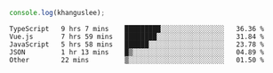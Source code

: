 ```js
console.log(khanguslee);
```

<!--START_SECTION:waka-->
```text
TypeScript   9 hrs 7 mins    █████████░░░░░░░░░░░░░░░░   36.36 % 
Vue.js       7 hrs 59 mins   ████████░░░░░░░░░░░░░░░░░   31.84 % 
JavaScript   5 hrs 58 mins   ██████░░░░░░░░░░░░░░░░░░░   23.78 % 
JSON         1 hr 13 mins    █▒░░░░░░░░░░░░░░░░░░░░░░░   04.89 % 
Other        22 mins         ▒░░░░░░░░░░░░░░░░░░░░░░░░   01.50 % 
```
<!--END_SECTION:waka-->

<!--
**khanguslee/khanguslee** is a ✨ _special_ ✨ repository because its `README.md` (this file) appears on your GitHub profile.

Here are some ideas to get you started:

- 🔭 I’m currently working on ...
- 🌱 I’m currently learning ...
- 👯 I’m looking to collaborate on ...
- 🤔 I’m looking for help with ...
- 💬 Ask me about ...
- 📫 How to reach me: ...
- 😄 Pronouns: ...
- ⚡ Fun fact: ...
-->
